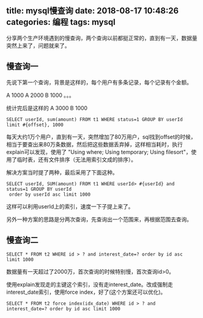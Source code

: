 title: mysql慢查询
date: 2018-08-17 10:48:26
categories: 编程
tags: mysql
---
分享两个生产环境遇到的慢查询，两个查询以前都挺正常的，直到有一天，数据量突然上来了，问题就来了。

<!-- more -->

## 慢查询一
先说下第一个查询，背景是这样的，每个用户有多条记录，每个记录有个金额。

A 1000
A 2000
B 1000
。。。


统计完后是这样的
A 3000
B 1000

```
SELECT userId, sum(amount) FROM t1 WHERE status=1 GROUP BY userId limit #{offset}, 1000
```

每天大约1万个用户，直到有一天，突然增加了80万用户，sql找到offset的时候，相当于要查出来80万条数据，然后把这些数据丢弃掉，这样相当耗时，执行explain可以发现，使用了 "Using where; Using temporary; Using filesort"，使用了临时表，还有文件排序（无法用索引文成的排序）。


解决方案当时提了两种，最后采用了下面这种。

```
SELECT userId, SUM(amount) FROM t1 WHERE userId> #{userId} and status=1 GROUP BY userId
 order by userId asc limit 1000
```

这样可以利用userId上的索引，速度一下子提上来了。

另外一种方案的思路是分两次查询，先查询出一个范围来，再根据范围去查询。


## 慢查询二

```
SELECT * FROM t2 WHERE id > ? and interest_date=? order by id asc limit 1000
```

数据量有一天超过了2000万，首次查询的时候特别慢，首次查询id>0。

使用explain发现走的主键这个索引，没有走interest_date。改成强制走interest_date索引，使用force index，好了(这个方案还可以优化)。

```
SELECT * FROM t2 force index(idx_date) WHERE id > ? and interest_date=? order by id asc limit 1000
```






